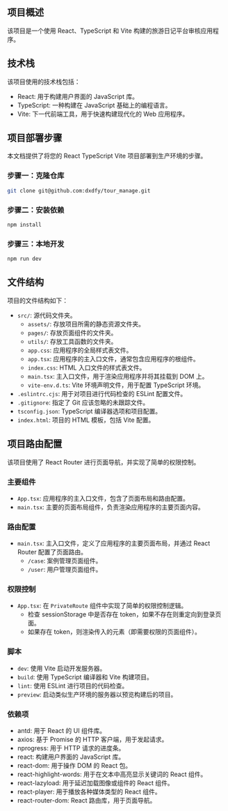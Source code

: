 ## 项目概述

该项目是一个使用 React、TypeScript 和 Vite 构建的旅游日记平台审核应用程序。

## 技术栈

该项目使用的技术栈包括：

- React: 用于构建用户界面的 JavaScript 库。
- TypeScript: 一种构建在 JavaScript 基础上的编程语言。
- Vite: 下一代前端工具，用于快速构建现代化的 Web 应用程序。

## 项目部署步骤

本文档提供了将您的 React TypeScript Vite 项目部署到生产环境的步骤。

### 步骤一：克隆仓库

```bash
git clone git@github.com:dxdfy/tour_manage.git
```
### 步骤二：安装依赖
```bash
npm install
```
### 步骤三：本地开发
```bash
npm run dev
```
## 文件结构

项目的文件结构如下：

- `src/`: 源代码文件夹。
  - `assets/`: 存放项目所需的静态资源文件夹。
  - `pages/`: 存放页面组件的文件夹。
  - `utils/`: 存放工具函数的文件夹。
  - `app.css`: 应用程序的全局样式表文件。
  - `app.tsx`: 应用程序的主入口文件，通常包含应用程序的根组件。
  - `index.css`: HTML 入口文件的样式表文件。
  - `main.tsx`: 主入口文件，用于渲染应用程序并将其挂载到 DOM 上。
  - `vite-env.d.ts`: Vite 环境声明文件，用于配置 TypeScript 环境。
- `.eslintrc.cjs`: 用于对项目进行代码检查的 ESLint 配置文件。
- `.gitignore`: 指定了 Git 应该忽略的未跟踪文件。
- `tsconfig.json`: TypeScript 编译器选项和项目配置。
- `index.html`: 项目的 HTML 模板，包括 Vite 配置。

## 项目路由配置

该项目使用了 React Router 进行页面导航，并实现了简单的权限控制。

### 主要组件

- `App.tsx`: 应用程序的主入口文件，包含了页面布局和路由配置。
- `main.tsx`: 主要的页面布局组件，负责渲染应用程序的主要页面内容。

### 路由配置

- `main.tsx`: 主入口文件，定义了应用程序的主要页面布局，并通过 React Router 配置了页面路由。
  - `/case`: 案例管理页面组件。
  - `/user`: 用户管理页面组件。

### 权限控制

- `App.tsx`: 在 `PrivateRoute` 组件中实现了简单的权限控制逻辑。
  - 检查 sessionStorage 中是否存在 token，如果不存在则重定向到登录页面。
  - 如果存在 token，则渲染传入的元素（即需要权限的页面组件）。

### 脚本

- `dev`: 使用 Vite 启动开发服务器。
- `build`: 使用 TypeScript 编译器和 Vite 构建项目。
- `lint`: 使用 ESLint 进行项目的代码检查。
- `preview`: 启动类似生产环境的服务器以预览构建后的项目。

### 依赖项

- antd: 用于 React 的 UI 组件库。
- axios: 基于 Promise 的 HTTP 客户端，用于发起请求。
- nprogress: 用于 HTTP 请求的进度条。
- react: 构建用户界面的 JavaScript 库。
- react-dom: 用于操作 DOM 的 React 包。
- react-highlight-words: 用于在文本中高亮显示关键词的 React 组件。
- react-lazyload: 用于延迟加载图像或组件的 React 组件。
- react-player: 用于播放各种媒体类型的 React 组件。
- react-router-dom: React 路由库，用于页面导航。

